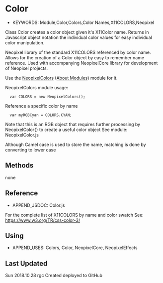 <!--- Copyright (c) 2018 Robin G. Cox  See the file LICENSE for copying permission -->
Color
=====================

* KEYWORDS: Module,Color,Colors,Color Names,X11COLORS,Neopixel

Class Color creates a color object given it's X11Color name. Returns in Javascript object notation the
 individual color values for easy individual color manipulation.

 
Neopixel library of the standard X11COLORS referenced by color name.
Allows for the creation of a Color object by easy to remember name reference.
Used with accompanying NeopixelCore library for development of Neopixel projects.

Use the [NeopixelColors](/modules/NeopixelColors.js) ([About Modules](/Modules)) module for it.


NeopixelColors module usage:


```
  var COLORS = new NeopixelColors();
```

Reference a specific color by name

```
  var myRGBCyan = COLORS.CYAN;
```

Note that this is an RGB object that requires further processing by NeopixelColor{} to create a useful color object
See module: NeopixelColor.js

 Although Camel case is used to store
 the name, matching is done by converting to lower case






Methods
-------

none









  Reference
  ---------

  * APPEND_JSDOC: Color.js

  For the complete list of X11COLORS by name and color swatch
  See: https://www.w3.org/TR/css-color-3/
  

  
  Using
  -----

  * APPEND_USES: Colors, Color, NeopixelCore, NeopixelEffects
  
  
  Last Updated
  ------------
  
  Sun 2018.10.28  rgc Created deployed to GitHub